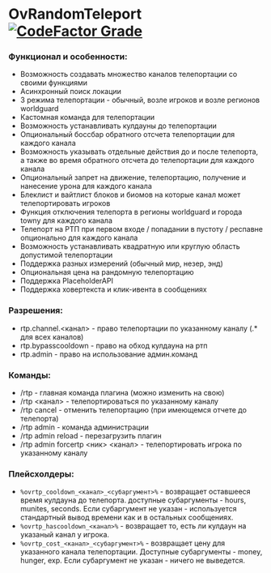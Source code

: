 # OvRandomTeleport [![CodeFactor Grade](https://img.shields.io/codefactor/grade/github/overwrite987/ovrandomteleport?style=flat-square)](https://www.codefactor.io/repository/github/overwrite987/ovrandomteleport)
### Функционал и особенности:
- Возможность создавать множество каналов телепортации со своими функциями
- Асинхронный поиск локации
- 3 режима телепортации - обычный, возле игроков и возле регионов worldguard
- Кастомная команда для телепортации
- Возможность устанавливать кулдауны до телепортации
- Опциональный боссбар обратного отсчета телепортации для каждого канала
- Возможность указывать отдельные действия до и после телепорта, а также во время обратного отсчета до телепортации для каждого канала
- Опциональный запрет на движение, телепортацию, получение и нанесение урона для каждого канала
- Блеклист и вайтлист блоков и биомов на которые канал может телепортировать игроков
- Функция отключения телепорта в регионы worldguard и города towny для каждого канала
- Телепорт на РТП при первом входе / попадании в пустоту / респавне опционально для каждого канала
- Возможность устанавливать квадратную или круглую область допустимой телепортации
- Поддержка разных измерений (обычный мир, незер, энд)
- Опциональная цена на рандомную телепортацию
- Поддержка PlaceholderAPI
- Поддержка ховертекста и клик-ивента в сообщениях

### Разрешения:
- rtp.channel.<канал> - право телепортации по указанному каналу (.* для всех каналов)
- rtp.bypasscooldown - право на обход кулдауна на ртп
- rtp.admin - право на использование админ.команд

### Команды:
- /rtp - главная команда плагина (можно изменить на свою)
- /rtp <канал> - телепортироваться по указанному каналу
- /rtp cancel - отменить телепортацию (при имеющемся отчете до телепорта)
- /rtp admin - команда администрации
- /rtp admin reload - перезагрузить плагин
- /rtp admin forcertp <ник> <канал> - телепортировать игрока по указанному каналу

### Плейсхолдеры:
- `%ovrtp_cooldown_<канал>_<субаргумент>%` - возвращает оставшееся время кулдауна до телепорта. доступные субаргументы - hours, munites, seconds. Если субаргумент не указан - используется стандартный вывод времени как и в остальных сообщениях.
- `%ovrtp_hascooldown_<канал>%` - возвращает то, есть ли кулдаун на указаный канал у игрока.
- `%ovrtp_cost_<канал>_<субаргумент>%` - возвращает цену для указанного канала телепортации. Доступные субаргументы - money, hunger, exp. Если субаргумент не указан - ничего не выведется.

